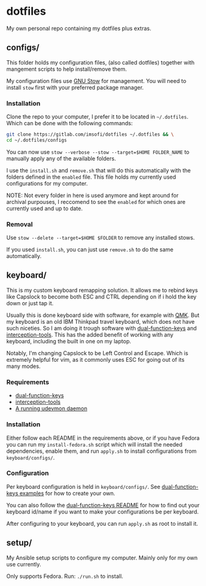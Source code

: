 # dotfiles

My own personal repo containing my dotfiles plus extras.

## configs/

This folder holds my configuration files, (also called dotfiles) together with
mangement scripts to help install/remove them.

My configuration files use [GNU Stow](https://www.gnu.org/software/stow/) for
management. You will need to install `stow` first with your preferred package
manager.

### Installation

Clone the repo to your computer, I prefer it to be located in `~/.dotfiles`.
Which can be done with the following commands:

```bash
git clone https://gitlab.com/imsofi/dotfiles ~/.dotfiles && \
cd ~/.dotfiles/configs
```

You can now use `stow --verbose --stow --target=$HOME FOLDER_NAME` to
manually apply any of the available folders.

I use the `install.sh` and `remove.sh` that will do this automatically with
the folders defined in the `enabled` file. This file holds my currently used
configurations for my computer.

NOTE: Not every folder in here is used anymore and kept around for archival
purpouses, I reccomend to see the `enabled` for which ones are currently used
and up to date.

### Removal

Use `stow --delete --target=$HOME $FOLDER` to remove any installed stows.

If you used `install.sh`, you can just use `remove.sh` to do the same
automatically.

## keyboard/

This is my custom keyboard remapping solution. It allows me to rebind keys like
Capslock to become both ESC and CTRL depending on if i hold the key down or
just tap it.

Usually this is done keyboard side with software, for example with
[QMK](https://qmk.fm/). But my keyboard is an old IBM Thinkpad travel keyboard,
which does not have such niceties. So I am doing it trough software with
[dual-function-keys](https://gitlab.com/interception/linux/plugins/dual-function-keys)
and [interception-tools](https://gitlab.com/interception/linux/tools).
This has the added benefit of working with any keyboard, including the built in
one on my laptop.

Notably, I'm changing Capslock to be Left Control and Escape. Which is extremely
helpful for vim, as it commonly uses ESC for going out of its many modes.

### Requirements

* [dual-function-keys](https://gitlab.com/interception/linux/plugins/dual-function-keys/)
* [interception-tools](https://gitlab.com/interception/linux/tools)
* [A running udevmon daemon](https://gitlab.com/interception/linux/tools#execution)

### Installation

Either follow each README in the requirements above, or if you have Fedora you can run
my `install-fedora.sh` script which will install the needed dependencies, enable them,
and run `apply.sh` to install configurations from `keyboard/configs/`.

### Configuration

Per keyboard configuration is held in `keyboard/configs/`. See
[dual-function-keys examples](https://gitlab.com/interception/linux/plugins/dual-function-keys/-/blob/master/doc/examples.md)
for how to create your own.

You can also follow the
[dual-function-keys README](https://gitlab.com/interception/linux/plugins/dual-function-keys/-/blob/master/README.md)
for how to find out your keyboard id/name if you want to make your configurations
be per keyboard.

After configuring to your keyboard, you can run `apply.sh` as root to install it.

## setup/

My Ansible setup scripts to configure my computer. Mainly only for my own use currently.

Only supports Fedora. Run: `./run.sh` to install.
